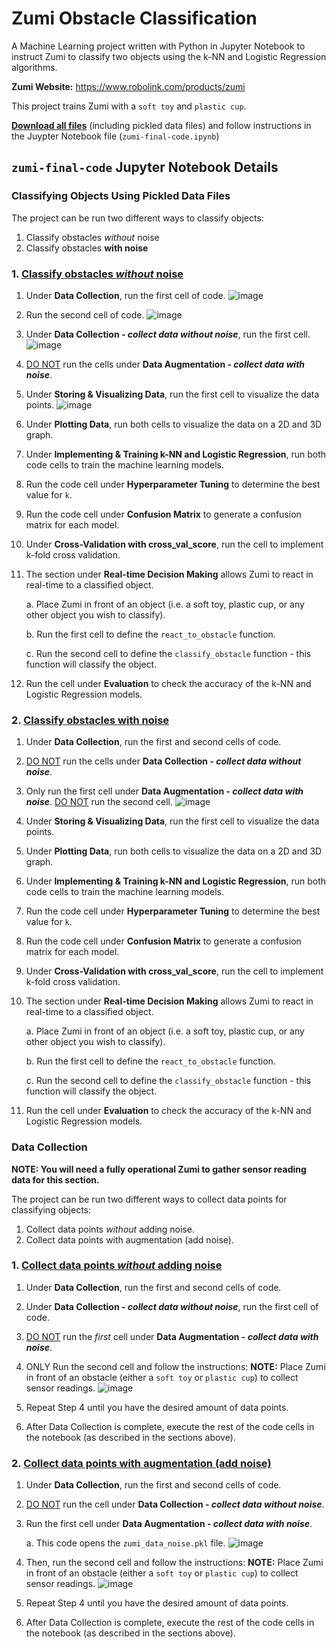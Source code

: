 # Zumi Obstacle Classification
A Machine Learning project written with Python in Jupyter Notebook to instruct Zumi to classify two objects using the k-NN and Logistic Regression algorithms. 

**Zumi Website:** https://www.robolink.com/products/zumi

This project trains Zumi with a `soft toy` and `plastic cup`. 

[**Download all files**](https://github.com/sidneyshafer/zumi-project/archive/refs/heads/main.zip) (including pickled data files) and follow instructions in the Juypter Notebook file (`zumi-final-code.ipynb`)

## `zumi-final-code` Jupyter Notebook Details

### Classifying Objects Using Pickled Data Files
The project can be run two different ways to classify objects:
1. Classify obstacles *without* noise
2. Classify obstacles **with noise**

### 1. <ins>Classify obstacles *without* noise</ins>
1. Under **Data Collection**, run the first cell of code.
   ![image](https://github.com/sidneyshafer/zumi-project/assets/66838571/a711c8b1-e35a-4af6-8f63-95ae0714116c)

2. Run the second cell of code.
  ![image](https://github.com/sidneyshafer/zumi-project/assets/66838571/dc3385ea-7271-46aa-959c-f8eda189b2ca)

3. Under **Data Collection - *collect data without noise***, run the first cell.
   ![image](https://github.com/sidneyshafer/zumi-project/assets/66838571/f55c65e2-4668-47cb-9420-e507d72d3fe4)

4. <ins>DO NOT</ins> run the cells under **Data Augmentation - *collect data with noise***.
5. Under **Storing & Visualizing Data**, run the first cell to visualize the data points.
   ![image](https://github.com/sidneyshafer/zumi-project/assets/66838571/e6a504c6-c6d2-437d-b18c-70ca1a290e6c)

6. Under **Plotting Data**, run both cells to visualize the data on a 2D and 3D graph.
7. Under **Implementing & Training k-NN and Logistic Regression**, run both code cells to train the machine learning models.
8. Run the code cell under **Hyperparameter Tuning** to determine the best value for `k`.
9. Run the code cell under **Confusion Matrix** to generate a confusion matrix for each model.
10. Under **Cross-Validation with cross_val_score**, run the cell to implement k-fold cross validation.
11. The section under **Real-time Decision Making** allows Zumi to react in real-time to a classified object.

    a. Place Zumi in front of an object (i.e. a soft toy, plastic cup, or any other object you wish to classify).

    b. Run the first cell to define the `react_to_obstacle` function.

    c. Run the second cell to define the `classify_obstacle` function - this function will classify the object.
    
12. Run the cell under **Evaluation** to check the accuracy of the k-NN and Logistic Regression models.

### 2. <ins>Classify obstacles **with noise**</ins>
1. Under **Data Collection**, run the first and second cells of code.
2. <ins>DO NOT</ins> run the cells under **Data Collection - *collect data without noise***.
3. Only run the first cell under **Data Augmentation - *collect data with noise***. <ins>DO NOT</ins> run the second cell.
   ![image](https://github.com/sidneyshafer/zumi-project/assets/66838571/a2f01018-c9f4-4316-b0c6-9a3913eb2d09)

4. Under **Storing & Visualizing Data**, run the first cell to visualize the data points.
5. Under **Plotting Data**, run both cells to visualize the data on a 2D and 3D graph.
6. Under **Implementing & Training k-NN and Logistic Regression**, run both code cells to train the machine learning models.
7. Run the code cell under **Hyperparameter Tuning** to determine the best value for `k`.
8. Run the code cell under **Confusion Matrix** to generate a confusion matrix for each model.
9. Under **Cross-Validation with cross_val_score**, run the cell to implement k-fold cross validation.
10. The section under **Real-time Decision Making** allows Zumi to react in real-time to a classified object.

    a. Place Zumi in front of an object (i.e. a soft toy, plastic cup, or any other object you wish to classify).

    b. Run the first cell to define the `react_to_obstacle` function.

    c. Run the second cell to define the `classify_obstacle` function - this function will classify the object.
    
11. Run the cell under **Evaluation** to check the accuracy of the k-NN and Logistic Regression models.

### Data Collection
**NOTE: You will need a fully operational Zumi to gather sensor reading data for this section.**

The project can be run two different ways to collect data points for classifying objects:
1. Collect data points *without* adding noise.
2. Collect data points with augmentation (add noise).

### 1. <ins>Collect data points *without* adding noise</ins>
1. Under **Data Collection**, run the first and second cells of code.
2. Under **Data Collection - *collect data without noise***, run the first cell of code.
3. <ins>DO NOT</ins> run the *first* cell under **Data Augmentation - *collect data with noise***.
4. ONLY Run the second cell and follow the instructions:
   **NOTE:** Place Zumi in front of an obstacle (either a `soft toy` or `plastic cup`) to collect sensor readings.
   ![image](https://github.com/sidneyshafer/zumi-project/assets/66838571/54f48bc7-97fc-4cbd-82df-bb3c241822ec)

5. Repeat Step 4 until you have the desired amount of data points.
6. After Data Collection is complete, execute the rest of the code cells in the notebook (as described in the sections above).

### 2. <ins>Collect data points with augmentation (add noise)</ins>
1. Under **Data Collection**, run the first and second cells of code.
2. <ins>DO NOT</ins> run the cell under **Data Collection - *collect data without noise***.
3. Run the first cell under **Data Augmentation - *collect data with noise***.

   a. This code opens the `zumi_data_noise.pkl` file.
   ![image](https://github.com/sidneyshafer/zumi-project/assets/66838571/fd999540-7910-43f9-9f8b-ccf70b4d8771)

4. Then, run the second cell and follow the instructions:
   **NOTE:** Place Zumi in front of an obstacle (either a `soft toy` or `plastic cup`) to collect sensor readings.
   ![image](https://github.com/sidneyshafer/zumi-project/assets/66838571/54f48bc7-97fc-4cbd-82df-bb3c241822ec)

5. Repeat Step 4 until you have the desired amount of data points.
6. After Data Collection is complete, execute the rest of the code cells in the notebook (as described in the sections above).
